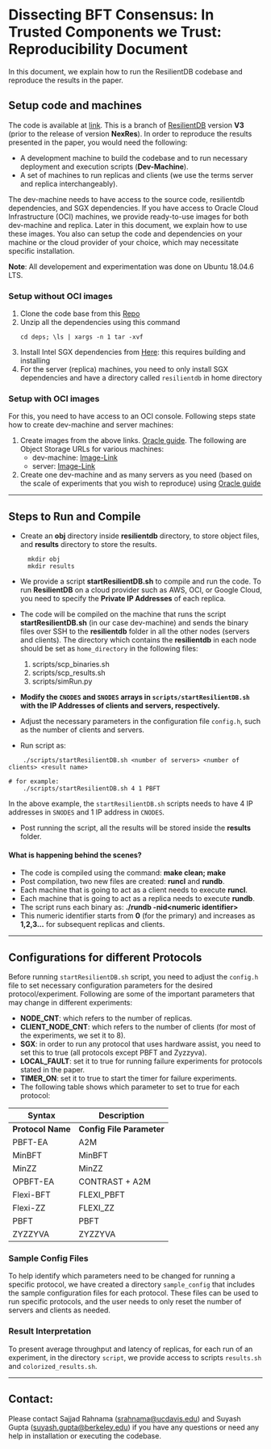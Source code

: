 # Dissecting BFT Consensus: In Trusted Components we Trust: Reproducibility Document

In this document, we explain how to run the ResilientDB codebase and reproduce the results in the paper.


## Setup code and machines
The code is available at [link](https://github.com/msadoghi/resdb-sgx-eurosys). This is a branch of [ResilientDB](https://resilientdb.com/) version **V3** (prior to the release of version **NexRes**). In order to reproduce the results presented in the paper, you would need the following:
- A development machine to build the codebase and to run necessary deployment and execution scripts (**Dev-Machine**).
- A set of machines to run replicas and clients (we use the terms server and replica interchangeably). 

The dev-machine needs to have access to the source code, resilientdb dependencies, and SGX dependencies. 
If you have access to Oracle Cloud Infrastructure (OCI) machines, we provide ready-to-use images for both dev-machine and replica. Later in this document, we explain how to use these images. You also can setup the code and dependencies on your machine or the cloud provider of your choice, which may necessitate specific installation. 

**Note**: All developement and experimentation was done on Ubuntu 18.04.6 LTS.

### Setup without OCI images
1. Clone the code base from this [Repo](https://github.com/msadoghi/resdb-sgx-eurosys)
2. Unzip all the dependencies using this command 
    ```
    cd deps; \ls | xargs -n 1 tar -xvf
    ```
3. Install Intel SGX dependencies from [Here](https://github.com/intel/linux-sgx): this requires building and installing 
4. For the server (replica) machines, you need to only install SGX dependencies and have a directory called `resilientdb` in home directory
### Setup with OCI images
For this, you need to have access to an OCI console. Following steps state how to create dev-machine and server machines:
 


 1. Create images from the above links. [Oracle guide](https://docs.oracle.com/en-us/iaas/Content/Compute/Tasks/imageimportexport.htm#Importing). The following are Object Storage URLs for various machines:
    - dev-machine:      [Image-Link](https://objectstorage.us-phoenix-1.oraclecloud.com/p/jGPwGQ_jBBTtbtnKBSrP5EUoOE1HRSI2Q3WAWzdJ2F42lvMSZ9EcbbhmA0AYPwcM/n/ax8oq4eg8tc3/b/expo_bucket/o/eurosys-dev-image)
    - server:  [Image-Link](https://objectstorage.us-phoenix-1.oraclecloud.com/p/UTEX-ZOq5ovW31Inn_1yrTLS7hW9Tj4Gx4Hhx7Sfpq_a42p8PA2SgrUzWsSKyIwM/n/ax8oq4eg8tc3/b/expo_bucket/o/eurosys-machine-image)
2. Create one dev-machine and as many servers as you need (based on the scale of experiments that you wish to reproduce) using [Oracle guide](https://docs.oracle.com/en-us/iaas/Content/Compute/Tasks/launchinginstance.htm#linux__linux-create)


---

## Steps to Run and Compile 
* Create an **obj** directory inside **resilientdb** directory, to store object files, and **results** directory to store the results.

        mkdir obj
        mkdir results
        
* We provide a script **startResilientDB.sh** to compile and run the code. To run **ResilientDB** on a cloud provider such as AWS, OCI, or Google Cloud, you need to specify the **Private IP Addresses** of each replica. 
* The code will be compiled on the machine that runs the script **startResilientDB.sh** (in our case dev-machine) and sends the binary files over SSH to the **resilientdb** folder in all the other nodes (servers and clients). The directory which contains the **resilientdb** in each node should be set as ``home_directory`` in the following files:
    1. scripts/scp_binaries.sh
    2. scripts/scp_results.sh
    3. scripts/simRun.py
* **Modify the ``CNODES`` and ``SNODES`` arrays in ``scripts/startResilientDB.sh`` with the IP Addresses of clients and servers, respectively.**
* Adjust the necessary parameters in the configuration file ``config.h``, such as the number of clients and servers.
* Run script as: 
```
    ./scripts/startResilientDB.sh <number of servers> <number of clients> <result name>

# for example:
    ./scripts/startResilientDB.sh 4 1 PBFT 
```
In the above example, the `startResilientDB.sh` scripts needs to have 4 IP addresses in `SNODES` and 1 IP address in `CNODES`.

* Post running the script, all the results will be stored inside the **results** folder.


#### What is happening behind the scenes?

* The code is compiled using the command: **make clean; make**
* Post compilation, two new files are created: **runcl** and **rundb**.
* Each machine that is going to act as a client needs to execute **runcl**.
* Each machine that is going to act as a replica needs to execute **rundb**. 
* The script runs each binary as: **./rundb -nid\<numeric identifier\>**
* This numeric identifier starts from **0** (for the primary) and increases as **1,2,3...** for subsequent replicas and clients.


---

## Configurations for different Protocols

Before running `startResilientDB.sh` script, you need to adjust the `config.h` file to set necessary configuration parameters for the desired protocol/experiment. Following are some of the important parameters that may change in different experiments:
 - **NODE_CNT**: which refers to the number of replicas. 
 - **CLIENT_NODE_CNT**: which refers to the number of clients (for most of the experiments, we set it to 8). 
 - **SGX**: in order to run any protocol that uses hardware assist, you need to set this to true (all protocols except PBFT and Zyzzyva).
 - **LOCAL_FAULT**: set it to true for running failure experiments for protocols stated in the paper.
 - **TIMER_ON**: set it to true to start the timer for failure experiments.
 - The following table shows which parameter to set to true for each protocol: 

| Syntax      | Description |
| ----------- | ----------- |
| **Protocol Name**  | **Config File Parameter** |
| PBFT-EA            | A2M                       |
| MinBFT             | MinBFT                    |
| MinZZ              | MinZZ                     |
| OPBFT-EA           | CONTRAST + A2M            |
| Flexi-BFT          | FLEXI_PBFT                |
| Flexi-ZZ           | FLEXI_ZZ                  |
| PBFT               | PBFT                      |
| ZYZZYVA            | ZYZZYVA                   |

### Sample Config Files

To help identify which parameters need to be changed for running a specific protocol, we have created a directory ``sample_config`` that includes the sample configuration files for each protocol. These files can be used to run specific protocols, and the user needs to only reset the number of servers and clients as needed.

### Result Interpretation
To present average throughput and latency of replicas, for each run of an experiment, in the directory ``script``, we provide access to scripts ``results.sh`` and ``colorized_results.sh``.

---

## Contact:

Please contact Sajjad Rahnama (srahnama@ucdavis.edu) and Suyash Gupta (suyash.gupta@berkeley.edu) if you have any questions or need any help in installation or executing the codebase.
